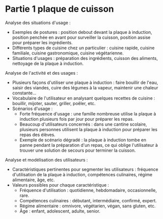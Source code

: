 # Partie 1 plaque de cuisson
Analyse des situations d'usage :

-   Exemples de postures : position debout devant la plaque à induction, position penchée en avant pour surveiller la cuisson, position assise pour préparer les ingrédients.
-   Différents types de cuisine chez un particulier : cuisine rapide, cuisine familiale, cuisine gastronomique, cuisine végétarienne.
-   Situations d'usages : préparation des ingrédients, cuisson des aliments, nettoyage de la plaque à induction.

Analyse de l'activité et des usages :

-   Plusieurs façons d'utiliser une plaque à induction : faire bouillir de l'eau, saisir des viandes, cuire des légumes à la vapeur, maintenir une chaleur constante...
-   Vocabulaire de l'utilisateur en analysant quelques recettes de cuisine : bouillir, mijoter, sauter, griller, poêler, etc.
-   Scénarios d'usage :
    -   Forte fréquence d'usage : une famille nombreuse utilise la plaque à induction plusieurs fois par jour pour préparer les repas.
    -   Beaucoup d'utilisateurs concernés : dans une cantine scolaire, plusieurs personnes utilisent la plaque à induction pour préparer les repas des élèves.
    -   Exemple de scénario dégradé : la plaque à induction tombe en panne pendant la préparation d'un repas, ce qui oblige l'utilisateur à trouver une solution de secours pour terminer la cuisson.

Analyse et modélisation des utilisateurs :

-   Caractéristiques pertinentes pour segmenter les utilisateurs : fréquence d'utilisation de la plaque à induction, compétences culinaires, régime alimentaire, âge, etc.
-   Valeurs possibles pour chaque caractéristique :
    -   Fréquence d'utilisation : quotidienne, hebdomadaire, occasionnelle, rare.
    -   Compétences culinaires : débutant, intermédiaire, confirmé, expert.
    -   Régime alimentaire : omnivore, végétarien, végan, sans gluten, etc.
    -   Âge : enfant, adolescent, adulte, senior.